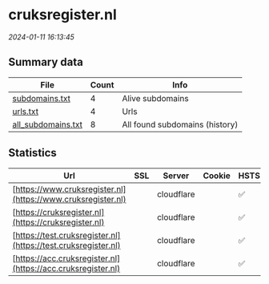# cruksregister.nl
*2024-01-11 16:13:45*
## Summary data
| File       | Count | Info |
|------------|-------|------|
|[subdomains.txt](/data/cruksregister.nl/subdomains.txt)|4|Alive subdomains|
|[urls.txt](/data/cruksregister.nl/urls.txt)|4|Urls|
|[all_subdomains.txt](/data/cruksregister.nl/all_subdomains.txt)|8|All found subdomains (history)|
## Statistics
| Url | SSL | Server | Cookie | HSTS | CSP | XFO | XXP | RP | Tech |Title |
|------------|-------|------|------|------|------|------|------|------|------|------|
|[https://www.cruksregister.nl](https://www.cruksregister.nl)| |cloudflare| |:white_check_mark: |:white_check_mark: |:white_check_mark: |:white_check_mark: |Cloudflare HSTS||
|[https://cruksregister.nl](https://cruksregister.nl)| |cloudflare| |:white_check_mark: |:white_check_mark: |:white_check_mark: |:white_check_mark: |Bootstrap:1 Clou...|Centraal Registe...|
|[https://test.cruksregister.nl](https://test.cruksregister.nl)| |cloudflare| |:white_check_mark: |:white_check_mark: |:white_check_mark: |:white_check_mark: |Bootstrap:1 Clou...|Centraal Registe...|
|[https://acc.cruksregister.nl](https://acc.cruksregister.nl)| |cloudflare| |:white_check_mark: | |:white_check_mark: | |:white_check_mark: |Cloudflare HSTS|Attention Requir...|